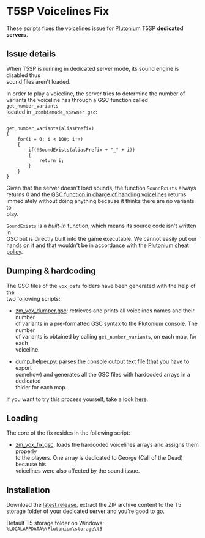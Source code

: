 # T5SP Voicelines Fix

These scripts fixes the voicelines issue for [Plutonium](https://plutonium.pw/) T5SP **dedicated servers**.


## Issue details

When T5SP is running in dedicated server mode, its sound engine is disabled thus\
sound files aren't loaded.

In order to play a voiceline, the server tries to determine the number of\
variants the voiceline has through a GSC function called `get_number_variants`\
located in `_zombiemode_spawner.gsc`:

```gsc

get_number_variants(aliasPrefix)
{
    for(i = 0; i < 100; i++)
    {
        if(!SoundExists(aliasPrefix + "_" + i))
        {
            return i;
        }
    }
}
```

Given that the server doesn't load sounds, the function `SoundExists` always\
returns 0 and the [GSC function in charge of handling voicelines](https://github.com/plutoniummod/t5-scripts/blob/main/ZM/Common/maps/_zombiemode_audio.gsc#L645) returns\
immediately without doing anything because it thinks there are no variants to\
play.

`SoundExists` is a *built-in* function, which means its source code isn't written in\
GSC but is directly built into the game executable. We cannot easily put our\
hands on it and that wouldn't be in accordance with the [Plutonium cheat policy](https://plutonium.pw/docs/anticheat/).

## Dumping & hardcoding

The GSC files of the `vox_defs` folders have been generated with the help of the\
two following scripts:

- [zm_vox_dumper.gsc](https://github.com/Nahelam/t5sp-voicelines-fix/blob/main/dumper/scripts/sp/zom/zm_vox_dumper.gsc): retrieves and prints all voicelines names and their number\
of variants in a pre-formatted GSC syntax to the Plutonium console. The number\
of variants is obtained by calling `get_number_variants`, on each map, for each\
voiceline.

- [dump_helper.py](https://github.com/Nahelam/t5sp-voicelines-fix/blob/main/dumper/dump_helper.py): parses the console output text file (that you have to export\
somehow) and generates all the GSC files with hardcoded arrays in a dedicated\
folder for each map.

If you want to try this process yourself, take a look [here](https://github.com/Nahelam/T5SP-Voicelines-Fix/tree/main/dumper).

## Loading

The core of the fix resides in the following script:

- [zm_vox_fix.gsc](https://github.com/Nahelam/t5sp-voicelines-fix/blob/main/fix_main/scripts/sp/zom/zm_vox_fix.gsc): loads the hardcoded voicelines arrays and assigns them properly\
to the players. One array is dedicated to George (Call of the Dead) because his\
voicelines were also affected by the sound issue.

## Installation

Download the [latest release](https://github.com/Nahelam/t5sp-voicelines-fix/releases/latest/), extract the ZIP archive content to the T5\
storage folder of your dedicated server and you're good to go.

Default T5 storage folder on Windows: `%LOCALAPPDATA%\Plutonium\storage\t5`
